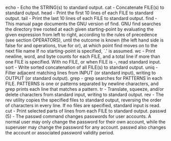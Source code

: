 echo - Echo the STRING(s) to standard output.
cat -  Concatenate FILE(s) to standard output.
head -  Print the first 10 lines of each FILE to standard output.
tail -  Print the last 10 lines of each FILE to standard output.
find - This manual page documents the GNU version of find.  GNU find searches the directory tree rooted at each given starting-point by evaluating the given expression from left to right, according to the rules of precedence (see section OPERATORS), until the
       outcome is known (the left hand side is false for and operations, true for or), at which point find moves on to the next file name
If no starting-point is specified, `.' is assumed.
wc - Print newline, word, and byte counts for each FILE, and a total line if more than one FILE is specified. With no FILE, or when FILE is -, read standard input.
sort - Write sorted concatenation of all FILE(s) to standard output.
uniq -  Filter adjacent matching lines from INPUT (or standard input), writing to OUTPUT (or standard output).
grep - grep  searches  for  PATTERNS  in  each  FILE.  PATTERNS is one or patterns separated by newline characters,  and  grep  prints  each line that matches a pattern.
tr -  Translate,  squeeze, and/or delete characters from standard input, writing to standard output.
rev -  The rev utility copies the specified files to standard output, reversing the order of characters in every line. If no files are specified, standard input is read.
cut - Print selected parts of lines from each FILE to standard output.
passwd (5) - The passwd command changes passwords for user accounts. A normal
       user may only change the password for their own account, while
       the superuser may change the password for any account.  passwd
       also changes the account or associated password validity period.
